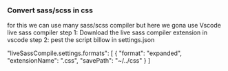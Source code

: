### Convert sass/scss in css

for this we can use many sass/scss compiler but here we gona use Vscode live sass compiler
step 1: Download the live sass compiler extension in vscode
step 2: pest the script billow in settings.json

"liveSassCompile.settings.formats": [
{
"format": "expanded",
"extensionName": ".css",
"savePath": "~/../css"
}
]
